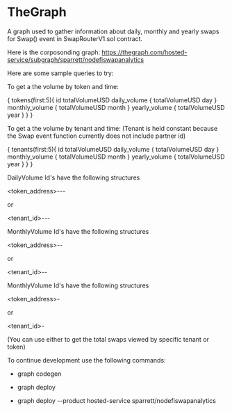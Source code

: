 # TheGraph


A graph used to gather information about daily, monthly and yearly swaps for Swap() event in SwapRouterV1.sol contract. 

Here is the corposonding graph: 
https://thegraph.com/hosted-service/subgraph/sparrett/nodefiswapanalytics

Here are some sample queries to try: 

To get a the volume by token and time: 

{
  tokens(first:5){
    id
    totalVolumeUSD
    daily_volume {
      totalVolumeUSD
      day
    }
    monthly_volume
    {
      totalVolumeUSD
      month
    }
    yearly_volume
    {
      totalVolumeUSD
      year
    }
  }
}

To get a the volume by tenant and time: 
(Tenant is held constant because the Swap event function currently does 
not include partner id)

{
  tenants(first:5){
    id
    totalVolumeUSD
    daily_volume {
      totalVolumeUSD
      day
    }
    monthly_volume
    {
      totalVolumeUSD
      month
    }
    yearly_volume
    {
      totalVolumeUSD
      year
    }
  }
}

DailyVolume Id's have the following structures 

<token_address>-<day>-<month>-<year>

or 

<tenant_id>-<day>-<month>-<year>


MonthlyVolume Id's have the following structures 

<token_address>-<month>-<year>

or 

<tenant_id>-<month>-<year>

MonthlyVolume Id's have the following structures 

<token_address>-<year>

or 

<tenant_id>-<year>

(You can use either to get the total swaps viewed by specific tenant or token)

To continue development use the following commands: 

- graph codegen 

- graph deploy 

- graph deploy --product hosted-service sparrett/nodefiswapanalytics


